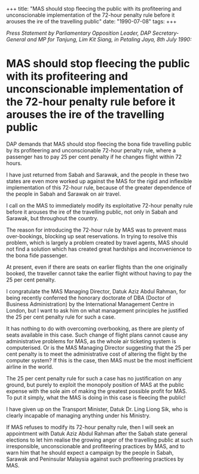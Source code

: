 +++ 
title: "MAS should stop fleecing the public with its profiteering and unconscionable implementation of the 72-hour penalty rule before it arouses the ire of the travelling public"
date: "1990-07-08"
tags:
+++

_Press Statement by Parliamentary Opposition Leader, DAP Secretary-General and MP for Tanjung, Lim Kit Siang, in Petaling Jaya, 8th July 1990:_

# MAS should stop fleecing the public with its profiteering and unconscionable implementation of the 72-hour penalty rule before it arouses the ire of the travelling public

DAP demands that MAS should stop fleecing the bona fide travelling public by its profiteering and unconscionable 72-hour penalty rule, where a passenger has to pay 25 per cent penalty if he changes flight within 72 hours. </u>

I have just returned from Sabah and Sarawak, and the people in these two states are even more worked up against the MAS for the rigid and inflexible implementation of this 72-hour rule, because of the greater dependence of the people in Sabah and Sarawak on air travel.

I call on the MAS to immediately modify its exploitative 72-hour penalty rule before it arouses the ire of the travelling public, not only in Sabah and Sarawak, but throughout the country. 

The reason for introducing the 72-hour rule by MAS was to prevent mass over-bookings, blocking up seat reservations. In trying to resolve this problem, which is largely a problem created by travel agents, MAS should not find a solution which has created great hardships and inconvenience to the bona fide passenger. 

At present, even if there are seats on earlier flights than the one originally booked, the traveller cannot take the earlier flight without having to pay the 25 per cent penalty. 

I congratulate the MAS Managing Director, Datuk Aziz Abdul Rahman, for being recently conferred the honorary doctorate of DBA (Doctor of Business Administration) by the International Management Centre in London, but I want to ask him on what management principles he justified the 25 per cent penalty rule for such a case. 

It has nothing to do with overcoming overbooking, as there are plenty of seats available in this case. Such change of flight plans cannot cause any administrative problems for MAS, as the whole air ticketing system is computerised. Or is the MAS Managing Director suggesting that the 25 per cent penalty is to meet the administrative cost of altering the flight by the computer system? If this is the case, then MAS must be the most inefficient airline in the world. 

The 25 per cent penalty rule for such a case has no justification on any ground, but purely to exploit the monopoly position of MAS at the public expense with the sole aim of making the greatest possible profit for MAS. To put it simply, what the MAS is doing in this case is fleecing the public!

I have given up on the Transport Minister, Datuk Dr. Ling Liong Sik, who is clearly incapable of managing anything under his Ministry. 

If MAS refuses to modify its 72-hour penalty rule, then I will seek an appointment with Datuk Aziz Abdul Rahman after the Sabah state general elections to let him realise the growing anger of the travelling public at such irresponsible, unconscionable and profiteering practices by MAS, and to warn him that he should expect a campaign by the people in Sabah, Sarawak and Peninsular Malaysia against such profiteering practices by MAS. 
 
